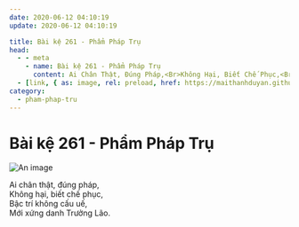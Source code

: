 ```yaml
---
date: 2020-06-12 04:10:19
update: 2020-06-12 04:10:19

title: Bài kệ 261 - Phẩm Pháp Trụ
head:
  - - meta
    - name: Bài kệ 261 - Phẩm Pháp Trụ
      content: Ai Chân Thật, Đúng Pháp,<Br>Không Hại, Biết Chế Phục,<Br>Bậc Trí Không Cấu Uế,<Br>Mới Xứng Danh Trưởng Lão.<Br>
  - [link, { as: image, rel: preload, href: https://maithanhduyan.github.io/kinh-phap-cu/img/pham-phap-tru/pham-phap-tru-261.jpg }]
category:
  - pham-phap-tru
---
```


# Bài kệ 261 - Phẩm Pháp Trụ

![An image](/img/pham-phap-tru/pham-phap-tru-261.jpg)

Ai chân thật, đúng pháp,<br>Không hại, biết chế phục,<br>Bậc trí không cấu uế,<br>Mới xứng danh Trưởng Lão.<br>

